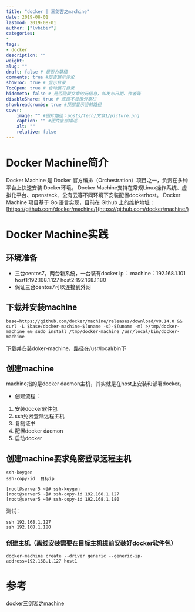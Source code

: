 ```yaml
---
title: "docker | 三剑客之machine" 
date: 2019-08-01
lastmod: 2019-08-01
author: ["lvbibir"] 
categories: 
- 
tags: 
- docker
description: "" 
weight: 
slug: ""
draft: false # 是否为草稿
comments: true #是否展示评论
showToc: true # 显示目录
TocOpen: true # 自动展开目录
hidemeta: false # 是否隐藏文章的元信息，如发布日期、作者等
disableShare: true # 底部不显示分享栏
showbreadcrumbs: true #顶部显示当前路径
cover:
    image: "" #图片路径：posts/tech/文章1/picture.png
    caption: "" #图片底部描述
    alt: ""
    relative: false
---
```


# Docker Machine简介

Docker Machine 是 Docker 官方编排（Orchestration）项目之一，负责在多种平台上快速安装 Docker环境。
Docker Machine支持在常规Linux操作系统、虚拟化平台、openstack、公有云等不同环境下安装配置dockerhost。
Docker Machine 项目基于 Go 语言实现，目前在 Github 上的维护地址：[https://github.com/docker/machine/](https://github.com/docker/machine/)
# Docker Machine实践

## 环境准备
- 三台centos7，两台新系统，一台装有docker
ip：
machine：192.168.1.101
host1:192.168.1.127
host2:192.168.1.180
- 保证三台centos7可以连接到外网

## 下载并安装machine

    base=https://github.com/docker/machine/releases/download/v0.14.0 && curl -L $base/docker-machine-$(uname -s)-$(uname -m) >/tmp/docker-machine && sudo install /tmp/docker-machine /usr/local/bin/docker-machine	

下载并安装doker-machine，路径在/usr/local/bin下
## 创建machine
machine指的是docker daemon主机，其实就是在host上安装和部署docker。

- 创建流程：
1. 安装docker软件包
2. ssh免密登陆远程主机
3. 复制证书
4. 配置docker daemon
5. 启动docker

## 创建machine要求免密登录远程主机

```
ssh-keygen
ssh-copy-id  目标ip

[root@server5 ~]# ssh-keygen 
[root@server5 ~]# ssh-copy-id 192.168.1.127
[root@server5 ~]# ssh-copy-id 192.168.1.180
```
测试：

```
ssh 192.168.1.127
ssh 192.168.1.180
```
### 创建主机（离线安装需要在目标主机提前安装好docker软件包）

```
docker-machine create --driver generic --generic-ip-address=192.168.1.127 host1
```

# 参考

[docker三剑客之machine](https://blog.csdn.net/Anumbrella/article/details/80640517)

